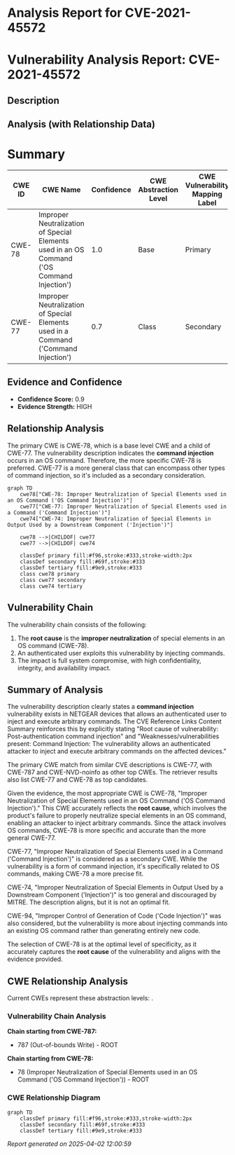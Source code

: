 # Analysis Report for CVE-2021-45572

# Vulnerability Analysis Report: CVE-2021-45572

## Description



## Analysis (with Relationship Data)

# Summary
| CWE ID | CWE Name | Confidence | CWE Abstraction Level | CWE Vulnerability Mapping Label | CWE-Vulnerability Mapping Notes |
|---|---|---|---|---|---|
| CWE-78 | Improper Neutralization of Special Elements used in an OS Command ('OS Command Injection') | 1.0 | Base | Primary | Allowed |
| CWE-77 | Improper Neutralization of Special Elements used in a Command ('Command Injection') | 0.7 | Class | Secondary | Allowed-with-Review |

## Evidence and Confidence

*   **Confidence Score:** 0.9
*   **Evidence Strength:** HIGH

## Relationship Analysis
The primary CWE is CWE-78, which is a base level CWE and a child of CWE-77. The vulnerability description indicates the **command injection** occurs in an OS command. Therefore, the more specific CWE-78 is preferred. CWE-77 is a more general class that can encompass other types of command injection, so it's included as a secondary consideration.

```mermaid
graph TD
    cwe78["CWE-78: Improper Neutralization of Special Elements used in an OS Command ('OS Command Injection')"]
    cwe77["CWE-77: Improper Neutralization of Special Elements used in a Command ('Command Injection')"]
    cwe74["CWE-74: Improper Neutralization of Special Elements in Output Used by a Downstream Component ('Injection')"]

    cwe78 -->|CHILDOF| cwe77
    cwe77 -->|CHILDOF| cwe74
    
    classDef primary fill:#f96,stroke:#333,stroke-width:2px
    classDef secondary fill:#69f,stroke:#333
    classDef tertiary fill:#9e9,stroke:#333
    class cwe78 primary
    class cwe77 secondary
    class cwe74 tertiary
```

## Vulnerability Chain
The vulnerability chain consists of the following:
1.  The **root cause** is the **improper neutralization** of special elements in an OS command (CWE-78).
2.  An authenticated user exploits this vulnerability by injecting commands.
3.  The impact is full system compromise, with high confidentiality, integrity, and availability impact.

## Summary of Analysis
The vulnerability description clearly states a **command injection** vulnerability exists in NETGEAR devices that allows an authenticated user to inject and execute arbitrary commands. The CVE Reference Links Content Summary reinforces this by explicitly stating "Root cause of vulnerability: Post-authentication command injection" and "Weaknesses/vulnerabilities present: Command Injection: The vulnerability allows an authenticated attacker to inject and execute arbitrary commands on the affected devices."

The primary CWE match from similar CVE descriptions is CWE-77, with CWE-787 and CWE-NVD-noinfo as other top CWEs. The retriever results also list CWE-77 and CWE-78 as top candidates.

Given the evidence, the most appropriate CWE is CWE-78, "Improper Neutralization of Special Elements used in an OS Command ('OS Command Injection')." This CWE accurately reflects the **root cause**, which involves the product's failure to properly neutralize special elements in an OS command, enabling an attacker to inject arbitrary commands. Since the attack involves OS commands, CWE-78 is more specific and accurate than the more general CWE-77.

CWE-77, "Improper Neutralization of Special Elements used in a Command ('Command Injection')" is considered as a secondary CWE. While the vulnerability is a form of command injection, it's specifically related to OS commands, making CWE-78 a more precise fit.

CWE-74, "Improper Neutralization of Special Elements in Output Used by a Downstream Component ('Injection')" is too general and discouraged by MITRE. The description aligns, but it is not an optimal fit.

CWE-94, "Improper Control of Generation of Code ('Code Injection')" was also considered, but the vulnerability is more about injecting commands into an existing OS command rather than generating entirely new code.

The selection of CWE-78 is at the optimal level of specificity, as it accurately captures the **root cause** of the vulnerability and aligns with the evidence provided.


## CWE Relationship Analysis

Current CWEs represent these abstraction levels: .


### Vulnerability Chain Analysis

**Chain starting from CWE-787:**
- 787 (Out-of-bounds Write) - ROOT


**Chain starting from CWE-78:**
- 78 (Improper Neutralization of Special Elements used in an OS Command ('OS Command Injection')) - ROOT



### CWE Relationship Diagram

```mermaid
graph TD
    classDef primary fill:#f96,stroke:#333,stroke-width:2px
    classDef secondary fill:#69f,stroke:#333
    classDef tertiary fill:#9e9,stroke:#333
```



*Report generated on 2025-04-02 12:00:59*
